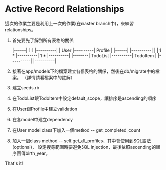 # Active Record Relationships

這次的作業主要是利用上一次的作業(在master branch中)，來練習relationships。

1. 首先要先了解到所有表格的關係

     |------| 1      1 |----------|
     | User |----------| Profile  |
     |------|          |----------|
          |
          |  1   * |----------| 1      * |----------|
          |--------| TodoList |----------| TodoItem |
                   |----------|          |----------|

2. 接著在app/models下的檔案建立各個表格的關係，然後在db/migrate中的檔案。
（詳情請看檔案中的註解）

3. 建立seeds.rb

4. 在TodoList跟TodoItem中設定default_scope，讓排序是ascending的順序

5. 在User跟Profile中建立validation

6. 在各model中建立dependency

7. 在User model class下加入一個method -- get_completed_count

8. 加入一個class method -- self.get_all_profiles，其中會使用到SQL語法(optional)，
設定搜尋範圍時要避免SQL injection，最後依照ascending的順序回傳birth_year。

That's it!
